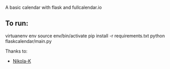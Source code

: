 A basic calendar with flask and fullcalendar.io


To run:
------
virtuanenv env
source env/bin/activate
pip install -r requirements.txt
python flaskcalendar/main.py


Thanks to:
* [Nikola-K](https://github.com/Nikola-K)
